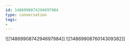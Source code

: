 ```yaml
---
id: 1486990874294697984
type: conversation
tags:
- 
---
```

![[1486990874294697984]]
![[1486990876014309382]]

